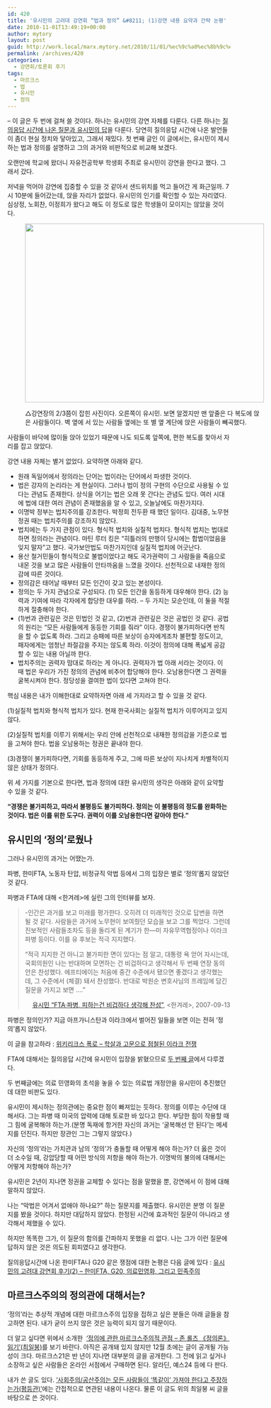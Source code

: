 ```yaml
---
id: 420
title: '유시민의 고려대 강연회 “법과 정의” &#8211; (1)강연 내용 요약과 간략 논평'
date: 2010-11-01T13:49:19+00:00
author: mytory
layout: post
guid: http://work.local/marx.mytory.net/2010/11/01/%ec%9c%a0%ec%8b%9c%eb%af%bc%ec%9d%98-%ea%b3%a0%eb%a0%a4%eb%8c%80-%ea%b0%95%ec%97%b0%ed%9a%8c-%eb%b2%95%ea%b3%bc-%ec%a0%95%ec%9d%98-1%ea%b0%95%ec%97%b0-%eb%82%b4%ec%9a%a9-%ec%9a%94/
permalink: /archives/420
categories:
  - 강연회/토론회 후기
tags:
  - 마르크스
  - 법
  - 유시민
  - 정의
---
```

&#8211; 이 글은 두 번에 걸쳐 쓸 것이다. 하나는 유시민의 강연 자체를 다룬다. 다른 하나는 <a href="http://spar2003.tistory.com/180" target="_blank" title="[http://spar2003.tistory.com/180]로 이동합니다.">질의응답 시간에 나온 질문과 유시민의 답</a>을 다룬다. 당연히 질의응답 시간에 나온 발언들이 좀더 현실 정치와 닿아있고, 그래서 재밌다.&nbsp;첫 번째 글인 이 글에서는, 유시민이 제시하는 법과 정의를 설명하고 그의 과거와 비판적으로 비교해 보겠다.

오랜만에 학교에 왔더니 자유전공학부 학생회 주최로 유시민이 강연을 한다고 했다. 그래서 갔다.

저녁을 먹어야 강연에 집중할 수 있을 것 같아서 샌드위치를 먹고 들어간 게 화근일까. 7시 10분에 들어갔는데, 앉을 자리가 없었다. 유시민의 인기를 확인할 수 있는 자리였다. 심상정, 노회찬, 이정희가 왔다고 해도 이 정도로 많은 학생들이 모이지는 않았을 것이다.<figure style="width: 540px" class="wp-caption aligncenter">

<img src="http://work.local/marx.mytory.net/wp-content/uploads/1/cfile29.uf.141BD9374CCEB7E710BD02.jpg" width="540" height="403" alt="" filename="cfile29.uf.141BD9374CCEB7E710BD02.jpg" filemime="" /><figcaption class="wp-caption-text">△강연장의 2/3쯤이 잡힌 사진이다. 오른쪽이 유시민. 보면 알겠지만 맨 앞줄은 다 복도에 앉은 사람들이다. 벽 옆에 서 있는 사람들 옆에는 또 별 옆 계단에 앉은 사람들이 빼곡했다.</figcaption></figure> 

사람들이 바닥에 많이들 앉아 있었기 때문에 나도 되도록 앞쪽에, 편한 복도를 찾아서 자리를 잡고 앉았다.

강연 내용 자체는 별거 없었다. 요약하면 아래와 같다.

  * 원래 독일어에서 정의라는 단어는 법이라는 단어에서 파생한 것이다.
  * 법은 강자의 논리라는 게 현실이다. 그러나 법이 정의 구현의 수단으로 사용될 수 있다는 관념도 존재한다. 상식을 어기는 법은 오래 못 간다는 관념도 있다. 여러 시대에 법에 대한 여러 관념이 존재했음을 알 수 있고, 오늘날에도 마찬가지다.
  * 이명박 정부는 법치주의를 강조한다. 박정희 전두환 때 했던 일이다. 김대중, 노무현 정권 때는 법치주의를 강조하지 않았다.
  * 법치에는 두 가지 관점이 있다. 형식적 법치와 실질적 법치다. 형식적 법치는 법대로 하면 정의라는 관념이다. 마틴 루터 킹은 &#8220;히틀러의 만행이 당시에는 합법이었음을 잊지 말자&#8221;고 했다. 국가보안법도 마찬가지인데 실질적 법치에 어긋난다.
  * 용산 철거민들이 형식적으로 불법이었다고 해도 국가권력이 그 사람들을 죽음으로 내몬 것을 보고 많은 사람들이 안타까움을 느꼈을 것이다. 선천적으로 내재한 정의감에 따른 것이다.
  * 정의감은 태어날 때부터 모든 인간이 갖고 있는 본성이다.
  * 정의는 두 가지 관념으로 구성되다. (1) 모든 인간을 동등하게 대우해야 한다. (2) 능력과 기여에 따라 각자에게 합당한 대우를 하라. &#8211; 두 가지는 모순인데, 이 둘을 적절하게 절충해야 한다.
  * (1)번과 관련깊은 것은 민법인 것 같고, (2)번과 관련깊은 것은 공법인 것 같다. 공법의 원리는 &#8220;모든 사람들에게 동등한 기회를 줘라&#8221; 이다. 경쟁이 불가피하다면 반칙을 할 수 없도록 하라. 그리고 승패에 따른 보상이 승자에게조차 불편할 정도이고, 패자에게는 엄청난 좌절감을 주지는 않도록 하라. 이것이 정의에 대해 폭넓게 공감할 수 있는 내용 아닐까 한다.
  * 법치주의는 권력자 맘대로 하라는 게 아니다. 권력자가 법 아래 서라는 것이다. 이 때 법은 우리가 가진 정의의 관념에 비추어 합당해야 한다. 오남용한다면 그 권력을 굴복시켜야 한다. 정당성을 결여한 법이 있다면 고쳐야 한다.

핵심 내용은 내가 이해한대로 요약하자면 아래 세 가지라고 할 수 있을 것 같다.

(1)실질적 법치와 형식적 법치가 있다. 현재 한국사회는 실질적 법치가 이루어지고 있지 않다.

(2)실질적 법치를 이루기 위해서는 우리 안에 선천적으로 내재한 정의감을 기준으로 법을 고쳐야 한다. 법을 오남용하는 정권은 끝내야 한다.

(3)경쟁이 불가피하다면, 기회를 동등하게 주고, 그에 따른 보상이 지나치게 차별적이지 않은 상태가 정의다.

위 세 가지를 기본으로 한다면, 법과 정의에 대한 유시민의 생각은 아래와 같이 요약할 수 있을 것 같다.

**&#8220;경쟁은 불가피하고, 따라서 불평등도 불가피하다. 정의는 이 불평등의 정도를 완화하는 것이다. 법은 이를 위한 도구다. 권력이 이를 오남용한다면 갈아야 한다.&#8221;**

## 유시민의 ‘정의’로웠나

그러나 유시민의 과거는 어땠는가.

파병, 한미FTA, 노동자 탄압, 비정규직 악법 등에서 그의 입장은 별로 ‘정의’롭지 않았던 것 같다.

파병과 FTA에 대해 &lt;한겨레&gt;에 실린 그의 인터뷰를 보자.

> -인간은 과거를 보고 미래를 평가한다. 오히려 더 미래적인 것으로 답변을 하면 될 것 같다. 사람들은 과거에 노무현이 보여줬던 모습을 보고 그를 찍었다. 그런데 진보적인 사람들조차도 등을 돌리게 된 계기가 한―미 자유무역협정이나 이라크 파병 등이다. 이를 유 후보는 적극 지지했다. 
> 
> “적극 지지한 건 아니고 불가피한 면이 있다는 점 알고, 대통령 욕 얻어 자시는데, 국회의원인 나는 반대하며 모면하는 건 비겁하다고 생각해서 두 번째 연장 동의안은 찬성했다. 에프티에이는 처음에 중간 수준에서 됐으면 좋겠다고 생각했는데, 그 수준에서 (체결) 돼서 찬성했다. 반대로 박원순 변호사님의 프레임에 담긴 질문을 가지고 보면 ….”
> 
> <p style="text-align: right; ">
>   <a href="http://www.hani.co.kr/arti/politics/politics_general/235928.html" target="_blank" title="[http://www.hani.co.kr/arti/politics/politics_general/235928.html]로 이동합니다.">유시민 “FTA·파병, 피하는건 비겁하다 생각해 찬성”</a>, &lt;한겨레&gt;,&nbsp;2007-09-13
> </p>

파병은 정의인가? 지금 아프가니스탄과 이라크에서 벌어진 일들을 보면 이는 전혀 ‘정의’롭지 않았다.

이 글을 참고하라 :&nbsp;<span id="tx_left_marker"></span><a href="http://wspaper.org/article/8772" target="_blank" title="[http://wspaper.org/article/8772]로 이동합니다.">위키리크스 폭로 &#8211;&nbsp;</a><a href="http://wspaper.org/article/8772" target="_blank" title="[http://wspaper.org/article/8772]로 이동합니다.">학살과 고문으로 점철된 이라크 전쟁</a><span id="tx_right_marker"></span>

FTA에 대해서는 질의응답 시간에 유시민이 입장을 밝혔으므로 <a href="http://spar2003.tistory.com/180" target="_blank" title="[http://spar2003.tistory.com/180]로 이동합니다.">두 번째 글</a>에서 다루겠다.

두 번째글에는 의료 민영화의 초석을 놓을 수 있는 의료법 개정안을 유시민이 추진했던 데 대한 비판도 있다.

유시민이 제시하는 정의관에는 중요한 점이 빠져있는 듯하다. 정의를 이루는 수단에 대해서다. 그는 파병 때 미국의 압력에 대해 토로한 바 있다고 한다. 부당한 힘이 작용할 때 그 힘에 굴복해야 하는가.(분명 독재에 항거한 자신의 과거는 &#8216;굴복해선 안 된다&#8217;는 메세지를 던진다. 하지만 장관인 그는 그렇지 않았다.)&nbsp;

자신의 &#8216;정의&#8217;라는 가치관과 남의 &#8216;정의&#8217;가 충돌할 때 어떻게 해야 하는가? 더 옳은 것이 더 소수일 때, 강압당할 때 어떤 방식의 저항을 해야 하는가. 이명박의 불의에 대해서는 어떻게 저항해야 하는가?&nbsp;

유시민은 2년이 지나면 정권을 교체할 수 있다는 점을 말했을 뿐, 강연에서 이 점에 대해 말하지 않았다.

나는 &#8220;악법은 어겨서 없애야 하나요?&#8221; 하는 질문지를 제출했다. 유시민은 분명 이 질문지를 봤을 것이다. 하지만 대답하지 않았다. 한정된 시간에 효과적인 질문이 아니라고 생각해서 제했을 수 있다.&nbsp;

하지만 똑똑한 그가, 이 질문의 함의를 간파하지 못했을 리 없다. 나는 그가 이런 질문에 답하지 않은 것은 의도된 회피였다고 생각한다.

질의응답시간에 나온 한미FTA나 G20 같은 쟁점에 대한 논평은 다음 글에 있다 :&nbsp;<a href="http://spar2003.tistory.com/180" target="_blank" title="[http://spar2003.tistory.com/180]로 이동합니다.">유시민의 고려대 강연회 후기(2) &#8211; 한미FTA, G20, 의료민영화, 그리고 민족주의</a>

## 마르크스주의의 정의관에 대해서는?

‘정의’라는 추상적 개념에 대한 마르크스주의 입장을 접하고 싶은 분들은 아래 글들을 참고하면 된다. 내가 굳이 쓰지 않은 것은 능력이 되지 않기 때문이다.

더 알고 싶다면 위에서 소개한&nbsp;&nbsp;<a href="http://marx21.or.kr/article/pageView.marx?articleNo=82&pageNo=1" target="_blank" title="[http://marx21.or.kr/article/pageView.marx?articleNo=82&pageNo=1]로 이동합니다.">‘정의에 관한 마르크스주의적 관점 &#8211; 존 롤즈 《정의론》 읽기’(최일붕)</a>를 보기 바란다. 아직은 공개돼 있지 않지만 12월 초에는 글이 공개될 가능성이 크다. 마르크스21은 반 년이 지나면 대부분의 글을 공개한다. 그 전에 읽고 싶거나 소장하고 싶은 사람들은 온라인 서점에서 구매하면 된다. 알라딘, 예스24 등에 다 판다.

내가 쓴 글도 있다. <a href="http://spar2003.tistory.com/171" target="_blank" title="[http://spar2003.tistory.com/171]로 이동합니다.">‘사회주의/공산주의는 모든 사람들이 ‘똑같이’ 가져야 한다고 주장하는가(평등관)’</a>에는 간접적으로 연관된 내용이 나온다. 물론 이 글도 위의 최일붕 씨 글을 바탕으로 쓴 것이다.